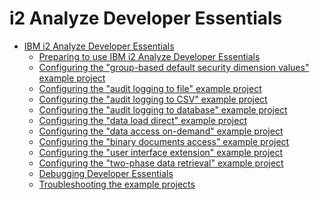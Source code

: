 i2 Analyze Developer Essentials
===============================

-   [IBM i2 Analyze Developer Essentials](developer_essentials_welcome.md)
    -   [Preparing to use IBM i2 Analyze Developer Essentials](developer_essentials_deploying.md)
    -   [Configuring the "group-based default security dimension values" example project](developer_essentials_example_default_security.md)
    -   [Configuring the "audit logging to file" example project](developer_essentials_example_audit_file.md)
    -   [Configuring the "audit logging to CSV" example project](developer_essentials_example_audit_csv.md)
    -   [Configuring the "audit logging to database" example project](developer_essentials_example_audit_db.md)
    -   [Configuring the "data load direct" example project](developer_essentials_example_dld.md)
    -   [Configuring the "data access on-demand" example project](developer_essentials_example_daod.md)
    -   [Configuring the "binary documents access" example project](developer_essentials_example_documents.md)
    -   [Configuring the "user interface extension" example project](developer_essentials_example_ui.md)
    -   [Configuring the "two-phase data retrieval" example project](developer_essentials_example_rest.md)
    -   [Debugging Developer Essentials](developer_essentials_debug.md)
    -   [Troubleshooting the example projects](developer_essentials_troubleshooting.md)


